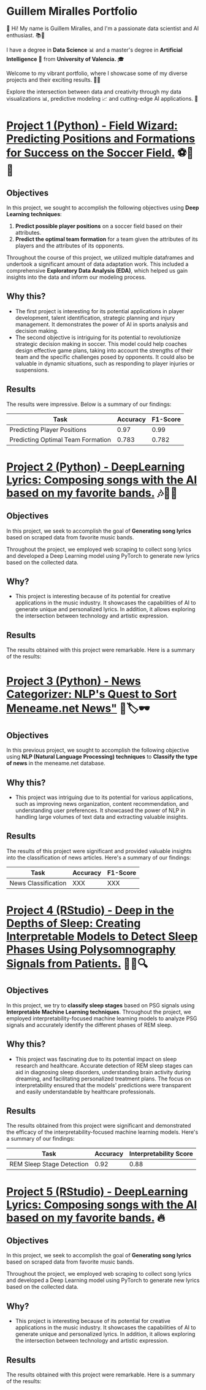 # Guillem Miralles Portfolio
👋 Hi! My name is Guillem Miralles, and I'm a passionate data scientist and AI enthusiast. 📚🧠

I have a degree in **Data Science** 📊 and a master's degree in **Artificial Intelligence** 🤖 from **University of Valencia.** 🎓 

Welcome to my vibrant portfolio, where I showcase some of my diverse projects and their exciting results. 💼✨

Explore the intersection between data and creativity through my data visualizations 📊, predictive modeling 📈 and cutting-edge AI applications. 🌟
  
  
# [Project 1 (Python) - Field Wizard: Predicting Positions and Formations for Success on the Soccer Field.](https://github.com/GuillemMiralles/Authomatic-Machine-Learning-Class) ⚽🧐🔥


## Objectives
In this project, we sought to accomplish the following objectives using **Deep Learning techniques**:

1. **Predict possible player positions** on a soccer field based on their attributes.
2. **Predict the optimal team formation** for a team given the attributes of its players and the attributes of its opponents.

Throughout the course of this project, we utilized multiple dataframes and undertook a significant amount of data adaptation work. This included a comprehensive **Exploratory Data Analysis (EDA)**, which helped us gain insights into the data and inform our modeling process.

## Why this?
- The first project is interesting for its potential applications in player development, talent identification, strategic planning and injury management. It demonstrates the power of AI in sports analysis and decision making.  
- The second objective is intriguing for its potential to revolutionize strategic decision making in soccer. This model could help coaches design effective game plans, taking into account the strengths of their team and the specific challenges posed by opponents. It could also be valuable in dynamic situations, such as responding to player injuries or suspensions.

## Results

The results were impressive. Below is a summary of our findings:

| Task | Accuracy | F1-Score |
| --- | --- | --- |
| Predicting Player Positions | 0.97 | 0.99 |
| Predicting Optimal Team Formation | 0.783 | 0.782 |
  
  
# [Project 2 (Python) - DeepLearning Lyrics: Composing songs with the AI based on my favorite bands.](https://github.com/GuillemMiralles/Authomatic-Machine-Learning-Class) 🎶🎤🎸

## Objectives
In this project, we seek to accomplish the goal of **Generating song lyrics** based on scraped data from favorite music bands.

Throughout the project, we employed web scraping to collect song lyrics and developed a Deep Learning model using PyTorch to generate new lyrics based on the collected data.

## Why?
- This project is interesting because of its potential for creative applications in the music industry. It showcases the capabilities of AI to generate unique and personalized lyrics. In addition, it allows exploring the intersection between technology and artistic expression.

## Results

The results obtained with this project were remarkable. Here is a summary of the results:
  
  
# [Project 3 (Python)  - News Categorizer: NLP's Quest to Sort Meneame.net News"](https://github.com/GuillemMiralles/Authomatic-Machine-Learning-Class) 📰🏷🕶
## Objectives
In this previous project, we sought to accomplish the following objective using **NLP (Natural Language Processing) techniques** to **Classify the type of news** in the meneame.net database.

## Why this?
- This project was intriguing due to its potential for various applications, such as improving news organization, content recommendation, and understanding user preferences. It showcased the power of NLP in handling large volumes of text data and extracting valuable insights.

## Results

The results of this project were significant and provided valuable insights into the classification of news articles. Here's a summary of our findings:

| Task | Accuracy | F1-Score |
| --- | --- | --- |
| News Classification | XXX | XXX |
  
  
# [Project 4 (RStudio) - Deep in the Depths of Sleep: Creating Interpretable Models to Detect Sleep Phases Using Polysomnography Signals from Patients.](https://github.com/GuillemMiralles/Authomatic-Machine-Learning-Class) 🛌💤🔍

## Objectives
In this project, we try to **classify sleep stages** based on PSG signals using **Interpretable Machine Learning techniques**. Throughout the project, we employed interpretability-focused machine learning models to analyze PSG signals and accurately identify the different phases of REM sleep.

## Why this?
- This project was fascinating due to its potential impact on sleep research and healthcare. Accurate detection of REM sleep stages can aid in diagnosing sleep disorders, understanding brain activity during dreaming, and facilitating personalized treatment plans. The focus on interpretability ensured that the models' predictions were transparent and easily understandable by healthcare professionals.

## Results

The results obtained from this project were significant and demonstrated the efficacy of the interpretability-focused machine learning models. Here's a summary of our findings:

| Task | Accuracy | Interpretability Score |
| --- | --- | --- |
| REM Sleep Stage Detection | 0.92 | 0.88 |
  
  
# [Project 5 (RStudio)  - DeepLearning Lyrics: Composing songs with the AI based on my favorite bands.](https://github.com/GuillemMiralles/Authomatic-Machine-Learning-Class) 🔥
## Objectives
In this project, we seek to accomplish the goal of **Generating song lyrics** based on scraped data from favorite music bands.

Throughout the project, we employed web scraping to collect song lyrics and developed a Deep Learning model using PyTorch to generate new lyrics based on the collected data.

## Why?
- This project is interesting because of its potential for creative applications in the music industry. It showcases the capabilities of AI to generate unique and personalized lyrics. In addition, it allows exploring the intersection between technology and artistic expression.

## Results

The results obtained with this project were remarkable. Here is a summary of the results:






